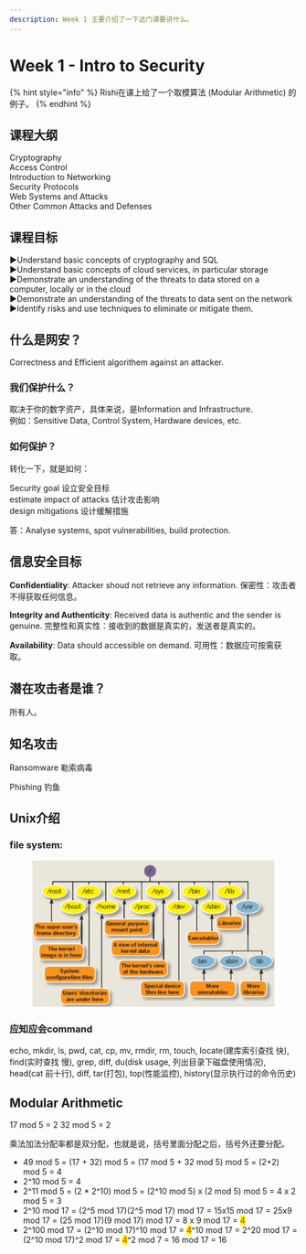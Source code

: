 ```yaml
---
description: Week 1 主要介绍了一下这门课要讲什么。
---
```


# Week 1 - Intro to Security

{% hint style="info" %}
Rishi在课上给了一个取模算法 (Modular Arithmetic) 的例子。
{% endhint %}

## 课程大纲

Cryptography\
Access Control \
Introduction to Networking \
Security Protocols \
Web Systems and Attacks \
Other Common Attacks and Defenses

## 课程目标

▶Understand basic concepts of cryptography and SQL \
▶Understand basic concepts of cloud services, in particular storage \
▶Demonstrate an understanding of the threats to data stored on a computer, locally or in the cloud \
▶Demonstrate an understanding of the threats to data sent on the network \
▶Identify risks and use techniques to eliminate or mitigate them.

## 什么是网安？

Correctness and Efficient algorithem against an attacker.

### 我们保护什么？

取决于你的数字资产，具体来说，是Information and Infrastructure.\
例如：Sensitive Data, Control System, Hardware devices, etc.

### 如何保护？

转化一下，就是如何：

Security goal 设立安全目标\
estimate impact of attacks 估计攻击影响\
design mitigations 设计缓解措施

答：Analyse systems, spot vulnerabilities, build protection.

## 信息安全目标

**Confidentiality**: Attacker shoud not retrieve any information. 保密性：攻击者不得获取任何信息。

**Integrity and Authenticity**: Received data is authentic and the sender is genuine. 完整性和真实性：接收到的数据是真实的，发送者是真实的。

**Availability**: Data should accessible on demand. 可用性：数据应可按需获取。

## 潜在攻击者是谁？

所有人。

## 知名攻击

Ransomware 勒索病毒

Phishing 钓鱼

## Unix介绍

### file system:

<figure><img src="../.gitbook/assets/image (5) (1) (1) (1) (1) (1) (1).png" alt=""><figcaption></figcaption></figure>

### 应知应会command

echo, mkdir, ls, pwd, cat, cp, mv, rmdir, rm, touch, locate(建库索引查找 快), find(实时查找 慢), grep, diff, du(disk usage, 列出目录下磁盘使用情况), head(cat 前十行), diff, tar(打包), top(性能监控), history(显示执行过的命令历史)

## Modular Arithmetic

17 mod 5 = 2    32 mod 5 = 2

乘法加法分配率都是双分配，也就是说，括号里面分配之后，括号外还要分配。

* 49 mod 5 = (17 + 32) mod 5 = (17 mod 5 + 32 mod 5) mod 5 = (2+2) mod 5 = 4
* 2^10 mod 5 = 4
* 2^11 mod 5 = (2 \* 2^10) mod 5 = (2^10 mod 5) x (2 mod 5) mod 5 = 4 x 2 mod 5 = 3
* 2^10 mod 17 = (2^5 mod 17)(2^5 mod 17) mod 17 = 15x15 mod 17 = 25x9 mod 17 = (25 mod 17)(9 mod 17) mod 17 = 8 x 9 mod 17 = <mark style="color:red;">4</mark>
* 2^100 mod 17 = (2^10 mod 17)^10 mod 17 = <mark style="color:red;">4</mark>^10 mod 17 = 2^20 mod 17 = (2^10 mod 17)^2 mod 17 = <mark style="color:red;">4</mark>^2 mod 7 = 16 mod 17 = 16

##




